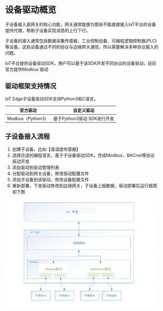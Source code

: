 # 设备驱动概览

子设备接入是网关的核心功能，网关通常能够为那些不能直接接入IoT平台的设备提供代理，帮助子设备实现消息的上行下行。

子设备的接入通常包括数据采集传感器、工业控制设备、可编程逻辑控制器(PLC)等设备，这些设备通过不同的协议与边缘网关通信，所以需要解决多种协议接入的问题。

IoT平台提供设备驱动SDK，用户可以基于该SDK开发不同协议的设备驱动，目前官方提供Modbus 驱动



## 驱动框架支持情况

IoT Edge子设备驱动SDK支持Python3和C语言。

| 官方驱动          | 自定义驱动                  |
| ----------------- | --------------------------- |
| Modbus（Python3） | 基于Python3驱动 SDK进行开发 |



## 子设备接入流程

1. 创建子设备，比如【温湿度传感器】
2. 选择合适的编程语言，基于子设备驱动SDK，完成Modbus、BACnet等协议驱动开发
3. 添加驱动到驱动管理列表
4. 分配驱动到网关设备，修改驱动配置文件
5. 添加子设备到该驱动，修改设备配置文件
6. 重新部署，下发驱动修改到边缘网关，子设备上报数据，驱动部署后运行框图如下图

![图片](../../../images/设备驱动概览-1.png)